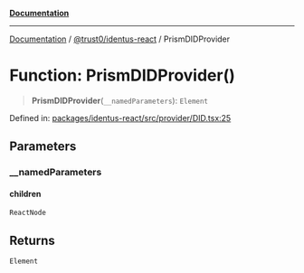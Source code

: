 [**Documentation**](../../../README.md)

***

[Documentation](../../../README.md) / [@trust0/identus-react](../README.md) / PrismDIDProvider

# Function: PrismDIDProvider()

> **PrismDIDProvider**(`__namedParameters`): `Element`

Defined in: [packages/identus-react/src/provider/DID.tsx:25](https://github.com/trust0-project/identus/blob/73327ec3bc235d66d275a057e3e1de04207fbc26/packages/identus-react/src/provider/DID.tsx#L25)

## Parameters

### \_\_namedParameters

#### children

`ReactNode`

## Returns

`Element`
